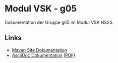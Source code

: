 # Modul VSK - g05

Dokumentation der Gruppe g05 im Modul VSK HS24.

## Links
* [Maven Site Dokumentation](https://hslu.pages.switch.ch/edu/bachelor-computer-science/vsk/24hs01/g05/g05-documentation)
* [AsciiDoc Dokumentation](https://hslu.pages.switch.ch/edu/bachelor-computer-science/vsk/24hs01/g05/g05-documentation/asciidoc/index.html) [(PDF)](https://hslu.pages.switch.ch/edu/bachelor-computer-science/vsk/24hs01/g05/g05-documentation/asciidoc/index.pdf)